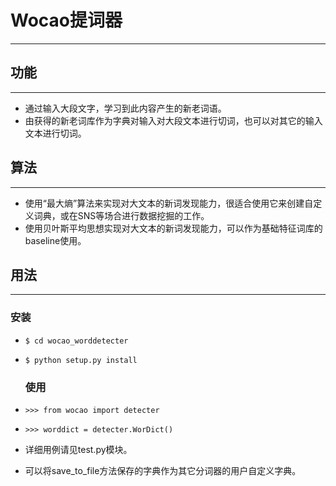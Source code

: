 # Wocao提词器

---



## 功能

---

* 通过输入大段文字，学习到此内容产生的新老词语。
* 由获得的新老词库作为字典对输入对大段文本进行切词，也可以对其它的输入文本进行切词。

## 算法

---

* 使用“最大熵”算法来实现对大文本的新词发现能力，很适合使用它来创建自定义词典，或在SNS等场合进行数据挖掘的工作。
* 使用贝叶斯平均思想实现对大文本的新词发现能力，可以作为基础特征词库的baseline使用。


## 用法

---

###      安装

* ```$ cd wocao_worddetecter```

* ```$ python setup.py install```

  ### 使用

* ```>>> from wocao import detecter```


* ```>>> worddict = detecter.WorDict()```


* 详细用例请见test.py模块。


* 可以将save_to_file方法保存的字典作为其它分词器的用户自定义字典。


